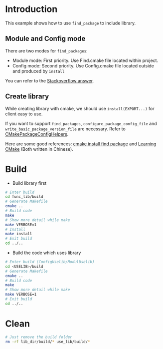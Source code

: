# Introduction
This example shows how to use `find_package` to include library.

## Module and Config mode

There are two modes for `find_packages`:

- Module mode: First priority. Use Find<package>.cmake file located within project.
- Config mode: Second priority. Use <package>Config.cmake file located outside and produced by `install`

You can refer to the [Stackoverflow answer](https://stackoverflow.com/questions/20746936/what-use-is-find-package-if-you-need-to-specify-cmake-module-path-anyway).

## Create library

While creating library with cmake, we should use `install(EXPORT...)` for client easy to use.

If you want to support `find_packages`, `configure_package_config_file` and `write_basic_package_version_file` are necessary. Refer to [CMakePackageConfigHelpers](https://cmake.org/cmake/help/latest/module/CMakePackageConfigHelpers.html).

Here are some good references: [cmake install find package](https://murphypei.github.io/blog/2018/11/cmake-install-find-package) and [Learning CMake](https://zhuanlan.zhihu.com/p/87738686) (Both written in Chinese).

# Build
* Build library first
```sh
# Enter build
cd func_lib/build
# Generate Makefile
cmake ..
# Build code
make
# Show more detail while make
make VERBOSE=1
# Install
make install
# Exit build
cd ../..
```
* Build the code which uses library
```sh
# Enter build (ConfigUselib/ModulUselib)
cd <USELIB>/build
# Generate Makefile
cmake ..
# Build code
make
# Show more detail while make
make VERBOSE=1
# Exit build
cd ../..
```

# Clean
```sh
# Just remove the build folder
rm -rf lib_dir/build/* use_lib/build/*
```
